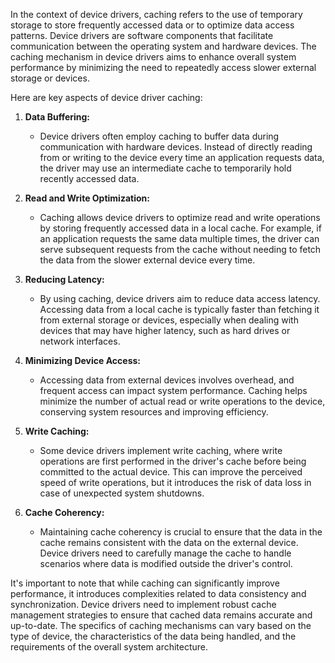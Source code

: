 In the context of device drivers, caching refers to the use of temporary storage to store frequently accessed data or to optimize data access patterns. Device drivers are software components that facilitate communication between the operating system and hardware devices. The caching mechanism in device drivers aims to enhance overall system performance by minimizing the need to repeatedly access slower external storage or devices.

Here are key aspects of device driver caching:

1. **Data Buffering:**
   - Device drivers often employ caching to buffer data during communication with hardware devices. Instead of directly reading from or writing to the device every time an application requests data, the driver may use an intermediate cache to temporarily hold recently accessed data.

2. **Read and Write Optimization:**
   - Caching allows device drivers to optimize read and write operations by storing frequently accessed data in a local cache. For example, if an application requests the same data multiple times, the driver can serve subsequent requests from the cache without needing to fetch the data from the slower external device every time.

3. **Reducing Latency:**
   - By using caching, device drivers aim to reduce data access latency. Accessing data from a local cache is typically faster than fetching it from external storage or devices, especially when dealing with devices that may have higher latency, such as hard drives or network interfaces.

4. **Minimizing Device Access:**
   - Accessing data from external devices involves overhead, and frequent access can impact system performance. Caching helps minimize the number of actual read or write operations to the device, conserving system resources and improving efficiency.

5. **Write Caching:**
   - Some device drivers implement write caching, where write operations are first performed in the driver's cache before being committed to the actual device. This can improve the perceived speed of write operations, but it introduces the risk of data loss in case of unexpected system shutdowns.

6. **Cache Coherency:**
   - Maintaining cache coherency is crucial to ensure that the data in the cache remains consistent with the data on the external device. Device drivers need to carefully manage the cache to handle scenarios where data is modified outside the driver's control.

It's important to note that while caching can significantly improve performance, it introduces complexities related to data consistency and synchronization. Device drivers need to implement robust cache management strategies to ensure that cached data remains accurate and up-to-date. The specifics of caching mechanisms can vary based on the type of device, the characteristics of the data being handled, and the requirements of the overall system architecture.